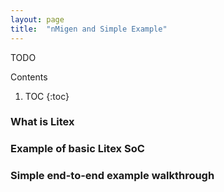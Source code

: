 ```yaml
---
layout: page
title:  "nMigen and Simple Example"
---
```


TODO

<div id="toc_container" markdown="1">
<p class="toc_title">Contents</p>

1. TOC
{:toc}
</div>

### What is Litex
### Example of basic Litex SoC
### Simple end-to-end example walkthrough
